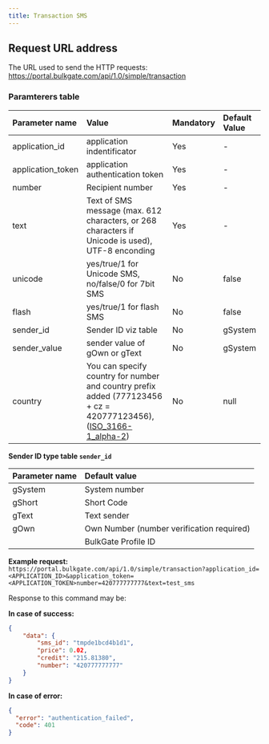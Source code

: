 ```yaml
---
title: Transaction SMS
---
```



## Request URL address
The URL used to send the HTTP requests:
https://portal.bulkgate.com/api/1.0/simple/transaction

### Paramterers table

|Parameter name	|Value|	Mandatory| Default Value
|:--- |:--- |:--- |:--- |
|application_id|application indentificator |	Yes|-| 
|application_token|application authentication token	|Yes|-|
|number|Recipient number 	|Yes|-|
|text|Text of SMS message (max. 612 characters, or 268 characters if Unicode is used), UTF-8 enconding	|Yes|-|
|unicode	|yes/true/1 for Unicode SMS, no/false/0 for 7bit SMS|No|false|
|flash| yes/true/1 for flash SMS|No|false|
|sender_id|Sender ID viz table|No|gSystem|
|sender_value|sender value of gOwn or gText|No|gSystem|
|country|You can specify country for number and country prefix added (777123456 + cz = 420777123456), ([ISO_3166-1_alpha-2](https://en.wikipedia.org/wiki/ISO_3166-1_alpha-2))|No|null|

**Sender ID type table `sender_id`** 

|Parameter name	| Default value|
|:--- |:---|
|gSystem |System number| 
|gShort |Short Code| 
|gText |Text sender| 
|gOwn |Own Number (number verification required)| 
| <integer> |BulkGate Profile ID| 


**Example request:**
`https://portal.bulkgate.com/api/1.0/simple/transaction?application_id=<APPLICATION_ID>&application_token=<APPLICATION_TOKEN>number=420777777777&text=test_sms`

Response to this command may be:

**In case of success:**
``` json
{
    "data": {
        "sms_id": "tmpde1bcd4b1d1",
        "price": 0.02,
        "credit": "215.81380",
        "number": "420777777777"
    }
}
```
 
**In case of error:**
``` json 
{
  "error": "authentication_failed",
  "code": 401
}
```
